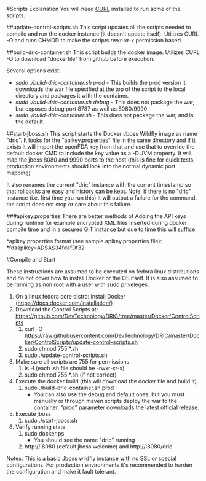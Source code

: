 #Scripts Explanation
You will need [CURL](http://curl.haxx.se/docs/manual.html) installed to run some of the scripts.

##update-control-scripts.sh
This script updates all the scripts needed to compile and run the docker instance (it doesn't update itself). Utilizes CURL -O and runs CHMOD to make the scripts rwxr-xr-x permission based.

##build-dric-container.sh
This script builds the docker image. Utilizes CURL -O to download "dockerfile" from github before execution.

Several options exist:
 * *sudo ./build-dric-container.sh prod* - This builds the prod version it downloads the war file specified at the top of the script to the local directory and packages it with the container.
  * *sudo ./build-dric-container.sh debug* - This does not package the war, but exposes debug port 8787 as well as 8080/9990
  * *sudo ./build-dric-container.sh* - This does not package the war, and is the default.

##start-jboss.sh
This script starts the Docker Jboss Wildfly image as name "dric". It looks for the "apikey.properties" file in the same directory and if it exists it will import the openFDA key from that and use that to override the default docker CMD to include the key value as a -D JVM property. It will map the jboss 8080 and 9990 ports to the host (this is fine for quick tests, production environments should look into the normal dynamic port mapping)

It also renames the current "dric" instance with the current timestamp so that rollbacks are easy and history can be kept. Note: if there is no "dric" instance (i.e. first time you run this) it will output a failure for the command, the script does not stop or care about this failure.

###apikey.properties
There are better methods of Adding the API keys during runtime for example encrypted XML files inserted during docker compile time and in a secured GIT instance but due to time this will suffice.

 *apikey.properties format (see sample.apikey.properties file):
  *fdaapikey=ADSAS34fdafDf32

#Compile and Start

These instructions are assumed to be executed on fedora linux distributions and 
do not cover how to install Docker or the OS itself. It is also assumed to be running as
non root with a user with sudo priveleges.

1. On a linux fedora core distro: Install Docker (https://docs.docker.com/installation/)
2. Download the Control Scripts at: https://github.com/DevTechnology/DRIC/tree/master/Docker/ControlScripts
	1. curl -O https://raw.githubusercontent.com/DevTechnology/DRIC/master/Docker/ControlScripts/update-control-scripts.sh
	2. sudo chmod 755 *.sh
	3. sudo ./update-control-scripts.sh
3. Make sure all scripts are 755 for permissions
	1. ls -l (each .sh file should be -rwxr-xr-x)
	2. sudo chmod 755 *.sh (if not correct)
4. Execute the docker build (this will download the docker file and build it).
	1. sudo ./build-dric-container.sh prod
		* You can also use the debug and default ones, but you must manually or through maven scripts deploy the war to the container. "prod" parameter downloads the latest official release.
5. Execute jboss
	1. sudo ./start-jboss.sh
6. Verify running state
	1. sudo docker ps
		* You should see the name "dric" running
	2. http://<IP>:8080 (default jboss welcome) and http://<IP>:8080/dric

Notes: This is a basic Jboss wildfly instance with no SSL or special configurations. For production 
		environments it's recommended to harden the configuration and make it fault tolerant.
